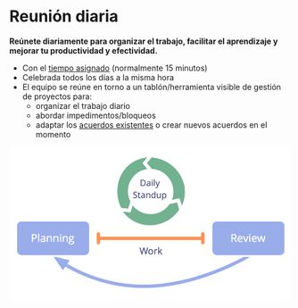 # Reunión diaria

<summary>
<strong>Reúnete diariamente para organizar el trabajo, facilitar el aprendizaje y mejorar tu productividad y efectividad.</strong>
</summary>

- Con el [tiempo asignado](glossary:timebox) (normalmente 15 minutos)
- Celebrada todos los días a la misma hora
- El equipo se reúne en torno a un tablón/herramienta visible de gestión de proyectos para: 
    - organizar el trabajo diario
    - abordar impedimentos/bloqueos
    - adaptar los [acuerdos existentes](glossary:agreement) o crear nuevos acuerdos en el momento

![La reunión diaria es un encuentro esencial para los equipos autoorganizados.](img/meetings/planning-review-standup.png)